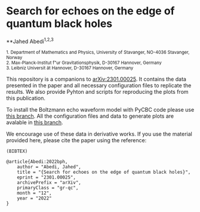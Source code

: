 # Search for echoes on the edge of quantum black holes

**Jahed Abedi<sup>1,2,3</sup>

<sub>1. Department  of  Mathematics  and  Physics,  University  of  Stavanger,  NO-4036  Stavanger,  Norway</sub><br />
<sub>2. Max-Planck-Institut  f\"ur  Gravitationsphysik,  D-30167  Hannover,  Germany</sub><br />
<sub>3. Leibniz  Universit ̈at  Hannover,  D-30167  Hannover,  Germany </sub><br />



This repository is a companions to [arXiv:2301.00025](https://arxiv.org/abs/2301.00025). It contains the data presented in the paper and all necessary configuration files to replicate the results. We also provide Pyhton and scripts for reproducing the plots from this publication.

To install the Boltzmann echo waveform model with PyCBC code please use [this branch](https://github.com/jahedabedi/pycbc/tree/Boltzmann_echoes). All the configuration files and data to generate plots are avalable in [this branch](https://www.atlas.aei.uni-hannover.de/work/jahed.abedi/Echoes/combine_all/all/fixed_A/).

We encourage use of these data in derivative works. If you use the material provided here, please cite the paper using the reference:
```
(BIBTEX)

@article{Abedi:2022bph,
    author = "Abedi, Jahed",
    title = "{Search for echoes on the edge of quantum black holes}",
    eprint = "2301.00025",
    archivePrefix = "arXiv",
    primaryClass = "gr-qc",
    month = "12",
    year = "2022"
}
